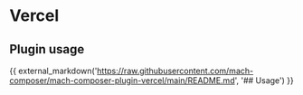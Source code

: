 # Vercel

## Plugin usage

{{ external_markdown('https://raw.githubusercontent.com/mach-composer/mach-composer-plugin-vercel/main/README.md', '## Usage') }}
